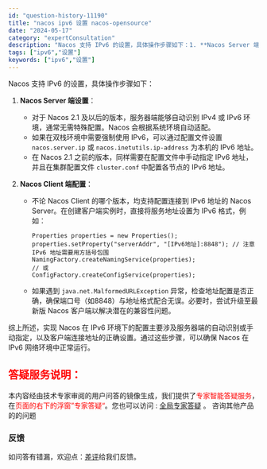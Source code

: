 ```yaml
---
id: "question-history-11190"
title: "nacos ipv6 设置 nacos-opensource"
date: "2024-05-17"
category: "expertConsultation"
description: "Nacos 支持 IPv6 的设置，具体操作步骤如下：1. **Nacos Server 端设置**：   - 对于 Nacos 2.1 及以后的版本，服务器端能够自动识别 IPv4 或 IPv6 环境，通常无需特殊配置。Nacos 会根据系统环境自动适配。   - 如果在双栈环境中需要强制使用 I"
tags: ["ipv6","设置"]
keywords: ["ipv6","设置"]
---
```


Nacos 支持 IPv6 的设置，具体操作步骤如下：

1. **Nacos Server 端设置**：
   - 对于 Nacos 2.1 及以后的版本，服务器端能够自动识别 IPv4 或 IPv6 环境，通常无需特殊配置。Nacos 会根据系统环境自动适配。
   - 如果在双栈环境中需要强制使用 IPv6，可以通过配置文件设置 `nacos.server.ip` 或 `nacos.inetutils.ip-address` 为本机的 IPv6 地址。
   - 在 Nacos 2.1 之前的版本，同样需要在配置文件中手动指定 IPv6 地址，并且在集群配置文件 `cluster.conf` 中配置各节点的 IPv6 地址。

2. **Nacos Client 端配置**：
   - 不论 Nacos Client 的哪个版本，均支持配置连接到 IPv6 地址的 Nacos Server。在创建客户端实例时，直接将服务地址设置为 IPv6 格式，例如：
     ```shell
     Properties properties = new Properties();
     properties.setProperty("serverAddr", "[IPv6地址]:8848"); // 注意 IPv6 地址需要用方括号包围
     NamingFactory.createNamingService(properties);
     // 或
     ConfigFactory.createConfigService(properties);
     ```
   - 如果遇到 `java.net.MalformedURLException` 异常，检查地址配置是否正确，确保端口号（如8848）与地址格式配合无误。必要时，尝试升级至最新版 Nacos 客户端以解决潜在的兼容性问题。

综上所述，实现 Nacos 在 IPv6 环境下的配置主要涉及服务器端的自动识别或手动指定，以及客户端连接地址的正确设置。通过这些步骤，可以确保 Nacos 在 IPv6 网络环境中正常运行。
## <font color="#FF0000">答疑服务说明：</font> 

本内容经由技术专家审阅的用户问答的镜像生成，我们提供了<font color="#FF0000">专家智能答疑服务</font>，在<font color="#FF0000">页面的右下的浮窗”专家答疑“</font>。您也可以访问 : [全局专家答疑](https://opensource.alibaba.com/chatBot) 。 咨询其他产品的的问题

### 反馈
如问答有错漏，欢迎点：[差评](https://ai.nacos.io/user/feedbackByEnhancerGradePOJOID?enhancerGradePOJOId=13729)给我们反馈。
